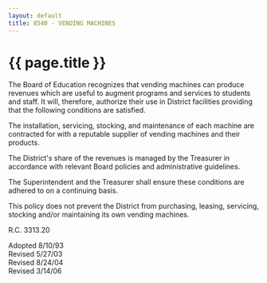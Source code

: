 ```yaml
---
layout: default
title: 8540 - VENDING MACHINES
---
```


{{ page.title }}
================

The Board of Education recognizes that vending machines can produce
revenues which are useful to augment programs and services to students
and staff. It will, therefore, authorize their use in District
facilities providing that the following conditions are satisfied.

The installation, servicing, stocking, and maintenance of each machine
are contracted for with a reputable supplier of vending machines and
their products.

The District's share of the revenues is managed by the Treasurer in
accordance with relevant Board policies and administrative guidelines.

The Superintendent and the Treasurer shall ensure these conditions are
adhered to on a continuing basis.

This policy does not prevent the District from purchasing, leasing,
servicing, stocking and/or maintaining its own vending machines.

R.C. 3313.20

Adopted 8/10/93\
 Revised 5/27/03\
 Revised 8/24/04\
 Revised 3/14/06
